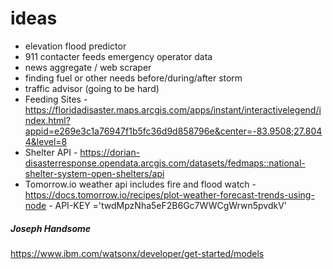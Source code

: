 # ideas

- elevation flood predictor
- 911 contacter feeds emergency operator data
- news aggregate / web scraper
- finding fuel or other needs before/during/after storm
- traffic advisor (going to be hard)
- Feeding Sites - https://floridadisaster.maps.arcgis.com/apps/instant/interactivelegend/index.html?appid=e269e3c1a76947f1b5fc36d9d858796e&center=-83.9508;27.8044&level=8
- Shelter API - https://dorian-disasterresponse.opendata.arcgis.com/datasets/fedmaps::national-shelter-system-open-shelters/api
- Tomorrow.io weather api includes fire and flood watch - https://docs.tomorrow.io/recipes/plot-weather-forecast-trends-using-node - API-KEY ='twdMpzNha5eF2B6Gc7WWCgWrwn5pvdkV'


##### Joseph Handsome

https://www.ibm.com/watsonx/developer/get-started/models
